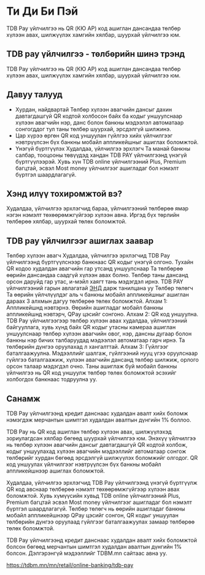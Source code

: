 # Ти Ди Би Пэй
TDB Pay үйлчилгээ нь QR (КЮ АР) код ашиглан дансандаа төлбөр хүлээн авах, шилжүүлэх хамгийн хялбар, шуурхай үйлчилгээ юм.
## TDB pay үйлчилгээ - төлбөрийн шинэ трэнд
TDB Pay үйлчилгээ нь QR (КЮ АР) код ашиглан дансандаа төлбөр хүлээн авах, шилжүүлэх хамгийн хялбар, шуурхай үйлчилгээ юм.
## Давуу талууд
* Хурдан, найдвартай
Төлбөр хүлээн авагчийн дансыг дахин давтагдашгүй QR кодтой холбосон байх ба кодыг уншуулснаар хүлээн авагчийн нэр, данс болон банкны мэдээлэл автоматаар сонгогддог тул таны төлбөр шуурхай, эрсдэлгүй шилжинэ.
* Цар хүрээ өргөн
QR код уншуулан гүйлгээ хийх үйлчилгээг нэвтрүүлсэн бүх банкны мобайл аппликейшныг ашиглах боломжтой.
* Үнэгүй бүртгүүлэх
Худалдаа, үйлчилгээ эрхлэгч Та манай банкны салбар, тооцооны төвүүдэд хандан TDB PAY үйлчилгээнд үнэгүй бүртгүүлээрэй.
Хувь хүн TDB online үйлчилгээний Plus, Premium багцтай, эсвэл Most money үйлчилгээг ашигладаг бол нэмэлт бүртгэл шаардлагагүй.
## Хэнд илүү тохиромжтой вэ?
Худалдаа, үйлчилгээ эрхлэгчид бараа, үйлчилгээний төлбөрөө ямар нэгэн нэмэлт төхөөрөмжгүйгээр хүлээн авна.
Иргэд бүх төрлийн төлбөрөө хялбар, шуурхай төлөх боломжтой.
## TDB pay үйлчилгээг ашиглах заавар
Төлбөр хүлээн авагч
Худалдаа, үйлчилгээ эрхлэгчид TDB Pay үйлчилгээнд бүртгүүлснээр банкнаас QR кодыг үнэгүй олгоно. Тухайн QR кодоо худалдан авагчийн гар утсанд уншуулснаар Та төлбөрөө өөрийн дансандаа саадгүй хүлээн авах болно. Төлбөр таны дансанд орсон даруйд гар утас, и-мэйл хаягт тань мэдэгдэл ирнэ.
TDB PAY үйлчилгээний гарын авлагатай [ЭНД](http://www.tdbm.mn/bundles/public/ebroch/tdbpay/brochure.html) дарж танилцана уу
Төлбөр төлөгч
Та өөрийн үйлчлүүлдэг аль ч банкны мобайл аппликейшныг ашиглан дараах 3 алхмын дагуу төлбөрөө төлөх боломжтой.
Алхам 1: Аппликейшнд нэвтэрнэ.
Өөрийн ашигладаг мобайл банкны аппликейшнд нэвтэрч, QPay цэсийг сонгоно.
Алхам 2: QR код уншуулна.
TDB Pay үйлчилгээгээр төлбөр хүлээн авах худалдаа, үйлчилгээний байгууллага, хувь хүнд байх QR кодыг утасны камераа ашиглан уншуулснаар төлбөр хүлээн авагчийн овог, нэр, дансны дугаар болон банкны нэр бичих талбаруудад мэдээлэл автоматаар гарч ирнэ. Та төлбөрийн дүнгээ оруулахад л хангалттай.
Алхам 3: Гүйлгээг баталгаажуулна.
Мэдээллийг шалгаж, гүйлгээний нууц үгээ оруулснаар гүйлгээ баталгаажиж, хүлээн авагчийн дансанд төлбөр шилжиж, орлого орсон талаар мэдэгдэл очно.
Таны ашиглаж буй мобайл банкны үйлчилгээ нь QR код уншуулж төлбөр төлөх боломжтой эсэхийг холбогдох банкнаас тодруулна уу.
## Санамж
TDB Pay үйлчилгээнд кредит данснаас худалдан авалт хийх боломж нэмэгдэж мерчантын шимтгэл худалдан авалтын дүнгийн 1% боллоо.


TDB Pay нь QR код ашиглан төлбөр хүлээн авах, шилжүүлэхэд зориулагдсан хялбар бөгөөд шуурхай үйлчилгээ юм. Энэхүү үйлчилгээ нь төлбөр хүлээн авагчийн дансыг давтагдашгүй QR кодтой холбож, кодыг уншуулахад хүлээн авагчийн мэдээллийг автоматаар сонгож төлбөрийг хурдан бөгөөд эрсдэлгүй шилжүүлэх боломжийг олгодог. QR код уншуулах үйлчилгээг нэвтрүүлсэн бүх банкны мобайл аппликейшнээр ашиглах боломжтой.

Худалдаа, үйлчилгээ эрхлэгчид TDB Pay үйлчилгээнд үнэгүй бүртгүүлж QR код авснаар төлбөрөө нэмэлт төхөөрөмжгүйгээр хүлээн авах боломжтой. Хувь хүмүүсийн хувьд TDB online үйлчилгээний Plus, Premium багцтай эсвэл Most money үйлчилгээг ашигладаг бол нэмэлт бүртгэл шаардлагагүй. Төлбөр төлөгч нь өөрийн ашигладаг банкны мобайл аппликейшнээр QPay цэсийг сонгон, QR кодыг уншуулан төлбөрийн дүнгээ оруулаад гүйлгээг баталгаажуулах замаар төлбөрөө төлөх боломжтой.

TDB Pay үйлчилгээнд кредит данснаас худалдан авалт хийх боломжтой болсон бөгөөд мерчантын шимтгэл худалдан авалтын дүнгийн 1% болсон. Дэлгэрэнгүй мэдээллийг TDBM.mn сайтаас авна уу.

https://tdbm.mn/mn/retail/online-banking/tdb-pay